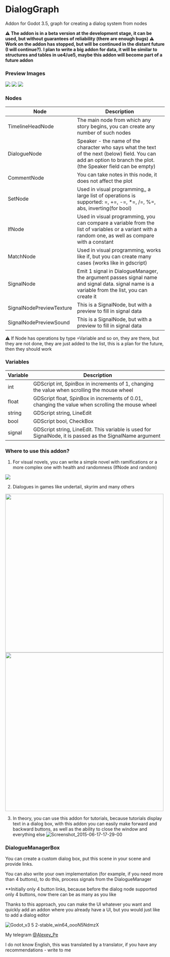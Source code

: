 # DialogGraph
Addon for Godot 3.5, graph for creating a dialog system from nodes

**⚠ The addon is in a beta version at the development stage, it can be used, but without guarantees of reliability (there are enough bugs)**
**⚠ Work on the addon has stopped, but will be continued in the distant future (I will continue?). I plan to write a big addon for data, it will be similar to structures and tables in ue4/ue5, maybe this addon will become part of a future addon**

### Preview Images

<img src="https://github.com/AlexeyPe/DialogGraph/assets/70694988/da6690a9-e2eb-4ca0-a29e-1216cc77f54c" />
<img src="https://github.com/AlexeyPe/DialogGraph/assets/70694988/5dc40e25-78be-4f3c-8446-f97842babdf7" />
<img src="https://github.com/AlexeyPe/DialogGraph/assets/70694988/4c042cfd-07b1-474b-ae7b-5be512a4e314"/>

### Nodes

Node | Description
--- | ---
TimelineHeadNode | The main node from which any story begins, you can create any number of such nodes
DialogueNode | Speaker - the name of the character who says what the text of the next (below) field. You can add an option to branch the plot. (the Speaker field can be empty)
CommentNode | You can take notes in this node, it does not affect the plot
SetNode | Used in visual programming,, a large list of operations is supported: =, +=, -=, *=, /=, %=, abs, inverting(for bool)
IfNode | Used in visual programming, you can compare a variable from the list of variables or a variant with a random one, as well as compare with a constant
MatchNode | Used in visual programming, works like if, but you can create many cases (works like in gdscript)
SignalNode | Emit 1 signal in DialogueManager, the argument passes signal name and signal data. signal name is a variable from the list, you can create it
SignalNodePreviewTexture | This is a SignalNode, but with a preview to fill in signal data
SignalNodePreviewSound | This is a SignalNode, but with a preview to fill in signal data

⚠ If Node has operations by type =Variable and so on, they are there, but they are not done, they are just added to the list, this is a plan for the future, then they should work

### Variables

Variable | Description
--- | ---
int | GDScript int, SpinBox in increments of 1, changing the value when scrolling the mouse wheel
float | GDScript float, SpinBox in increments of 0.01, changing the value when scrolling the mouse wheel
string | GDScript string, LineEdit
bool | GDScript bool, CheckBox
signal | GDScript string, LineEdit. This variable is used for SignalNode, it is passed as the SignalName argument

### Where to use this addon?
1. For visual novels, you can write a simple novel with ramifications or a more complex one with health and randomness (IfNode and random)
<img src="https://github.com/AlexeyPe/DialogGraph/assets/70694988/7438346c-e3b1-4ace-9dbc-4842a672b449"/>

2. Dialogues in games like undertail, skyrim and many others
<img src="https://github.com/AlexeyPe/DialogGraph/assets/70694988/c02d3a1e-566b-4e17-ac36-d204b05f59a4" width="500"/>
<img src="https://github.com/AlexeyPe/DialogGraph/assets/70694988/80a80527-55a9-44ee-ad90-b4cc42cf0122" width="500"/>

3. In theory, you can use this addon for tutorials, because tutorials display text in a dialog box, with this addon you can easily make forward and backward buttons, as well as the ability to close the window and everything else
![Screenshot_2015-06-17-17-29-00](https://github.com/AlexeyPe/DialogGraph/assets/70694988/66640af0-86df-44e9-825c-883ca7742cf1)

### DialogueManagerBox
You can create a custom dialog box, put this scene in your scene and provide links.

You can also write your own implementation (for example, if you need more than 4 buttons), to do this, process signals from the DialogueManager

**Initially only 4 button links, because before the dialog node supported only 4 buttons, now there can be as many as you like

Thanks to this approach, you can make the UI whatever you want and quickly add an addon where you already have a UI, but you would just like to add a dialog editor

![Godot_v3 5 2-stable_win64_oooN5NdmzX](https://github.com/AlexeyPe/DialogGraph/assets/70694988/d5f2af36-1504-4ccb-ba10-c238ac4dfc2a)

My telegram [@Alexey_Pe](https://t.me/Alexey_Pe)

I do not know English, this was translated by a translator, if you have any recommendations - write to me
